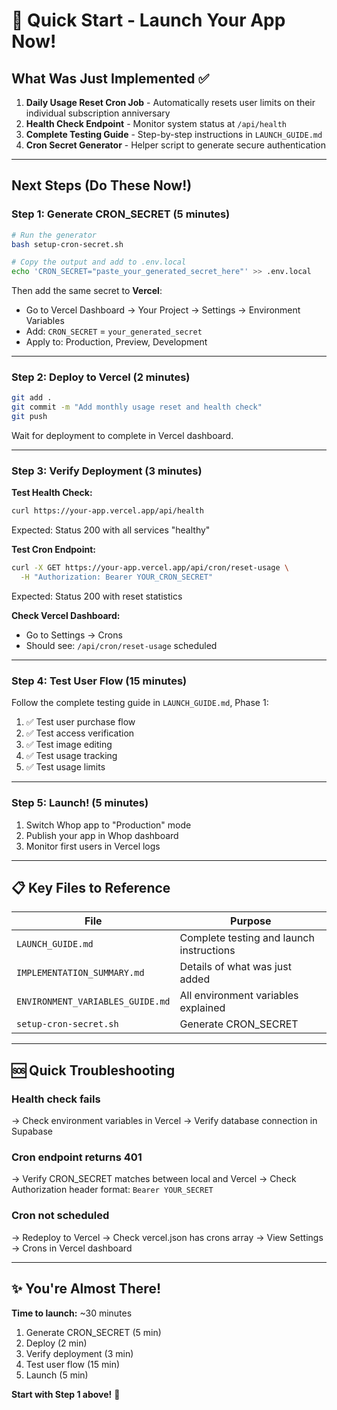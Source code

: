 # 🚀 Quick Start - Launch Your App Now!

## What Was Just Implemented ✅

1. **Daily Usage Reset Cron Job** - Automatically resets user limits on their individual subscription anniversary
2. **Health Check Endpoint** - Monitor system status at `/api/health`
3. **Complete Testing Guide** - Step-by-step instructions in `LAUNCH_GUIDE.md`
4. **Cron Secret Generator** - Helper script to generate secure authentication

---

## Next Steps (Do These Now!)

### Step 1: Generate CRON_SECRET (5 minutes)

```bash
# Run the generator
bash setup-cron-secret.sh

# Copy the output and add to .env.local
echo 'CRON_SECRET="paste_your_generated_secret_here"' >> .env.local
```

Then add the same secret to **Vercel**:
- Go to Vercel Dashboard → Your Project → Settings → Environment Variables
- Add: `CRON_SECRET` = `your_generated_secret`
- Apply to: Production, Preview, Development

---

### Step 2: Deploy to Vercel (2 minutes)

```bash
git add .
git commit -m "Add monthly usage reset and health check"
git push
```

Wait for deployment to complete in Vercel dashboard.

---

### Step 3: Verify Deployment (3 minutes)

**Test Health Check:**
```bash
curl https://your-app.vercel.app/api/health
```

Expected: Status 200 with all services "healthy"

**Test Cron Endpoint:**
```bash
curl -X GET https://your-app.vercel.app/api/cron/reset-usage \
  -H "Authorization: Bearer YOUR_CRON_SECRET"
```

Expected: Status 200 with reset statistics

**Check Vercel Dashboard:**
- Go to Settings → Crons
- Should see: `/api/cron/reset-usage` scheduled

---

### Step 4: Test User Flow (15 minutes)

Follow the complete testing guide in `LAUNCH_GUIDE.md`, Phase 1:

1. ✅ Test user purchase flow
2. ✅ Test access verification
3. ✅ Test image editing
4. ✅ Test usage tracking
5. ✅ Test usage limits

---

### Step 5: Launch! (5 minutes)

1. Switch Whop app to "Production" mode
2. Publish your app in Whop dashboard
3. Monitor first users in Vercel logs

---

## 📋 Key Files to Reference

| File | Purpose |
|------|---------|
| `LAUNCH_GUIDE.md` | Complete testing and launch instructions |
| `IMPLEMENTATION_SUMMARY.md` | Details of what was just added |
| `ENVIRONMENT_VARIABLES_GUIDE.md` | All environment variables explained |
| `setup-cron-secret.sh` | Generate CRON_SECRET |

---

## 🆘 Quick Troubleshooting

### Health check fails
→ Check environment variables in Vercel
→ Verify database connection in Supabase

### Cron endpoint returns 401
→ Verify CRON_SECRET matches between local and Vercel
→ Check Authorization header format: `Bearer YOUR_SECRET`

### Cron not scheduled
→ Redeploy to Vercel
→ Check vercel.json has crons array
→ View Settings → Crons in Vercel dashboard

---

## ✨ You're Almost There!

**Time to launch:** ~30 minutes

1. Generate CRON_SECRET (5 min)
2. Deploy (2 min)
3. Verify deployment (3 min)
4. Test user flow (15 min)
5. Launch (5 min)

**Start with Step 1 above!** 🚀

